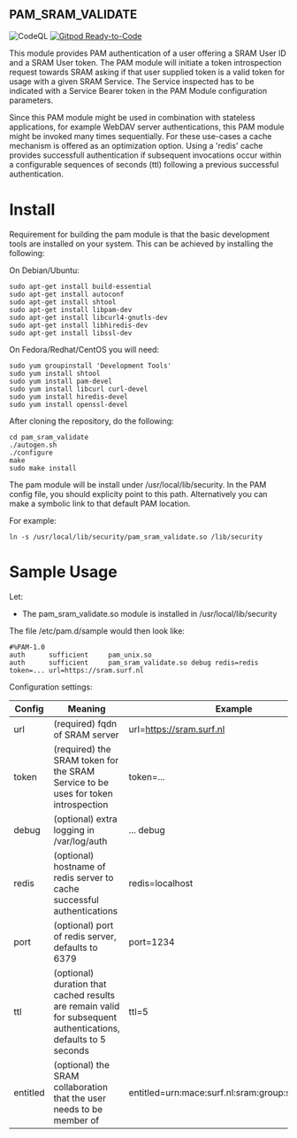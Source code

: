 ## PAM_SRAM_VALIDATE

![CodeQL](https://github.com/harrykodden/SRAM-Token-Service/workflows/CodeQL/badge.svg)
[![Gitpod Ready-to-Code](https://img.shields.io/badge/Gitpod-Ready--to--Code-blue?logo=gitpod)](https://gitpod.io/#https://github.com/HarryKodden/SRAM-Token-Service/)

This module provides PAM authentication of a user offering a SRAM User ID and a SRAM User token.
The PAM module will initiate a token introspection request towards SRAM asking if that user supplied token is a valid token for usage with a given SRAM Service. The Service inspected has to be indicated with a Service Bearer token in the PAM Module configuration parameters. 

Since this PAM module might be used in combination with stateless applications, for example WebDAV server authentications, this PAM module might be invoked many times sequentially. For these use-cases a cache mechanism is offered as an optimization option. Using a 'redis' cache provides successfull authentication if subsequent invocations occur within a configurable sequences of seconds (ttl) following a previous successful authentication.

# Install

Requirement for building the pam module is that the basic development tools are installed on your system. This can be achieved by installing the following:

On Debian/Ubuntu:
~~~
sudo apt-get install build-essential
sudo apt-get install autoconf
sudo apt-get install shtool
sudo apt-get install libpam-dev
sudo apt-get install libcurl4-gnutls-dev
sudo apt-get install libhiredis-dev
sudo apt-get install libssl-dev

~~~

On Fedora/Redhat/CentOS you will need:
~~~
sudo yum groupinstall 'Development Tools'
sudo yum install shtool
sudo yum install pam-devel
sudo yum install libcurl curl-devel
sudo yum install hiredis-devel
sudo yum install openssl-devel
~~~

After cloning the repository, do the following:

~~~
cd pam_sram_validate
./autogen.sh
./configure
make
sudo make install
~~~

The pam module will be install under /usr/local/lib/security. In the PAM config file, you should explicity point to this path. Alternatively you can make a symbolic link to that default PAM location.

For example:

~~~
ln -s /usr/local/lib/security/pam_sram_validate.so /lib/security
~~~


# Sample Usage

Let:
- The pam_sram_validate.so module is installed in /usr/local/lib/security

The file /etc/pam.d/sample would then look like:

~~~
#%PAM-1.0
auth      sufficient     pam_unix.so
auth      sufficient     pam_sram_validate.so debug redis=redis token=... url=https://sram.surf.nl
~~~

Configuration settings:

Config | Meaning | Example
--- | --- | ---
url | (required) fqdn of SRAM server | url=https://sram.surf.nl
token | (required) the SRAM token for the SRAM Service to be uses for token introspection | token=...
debug | (optional) extra logging in /var/log/auth | ... debug
redis | (optional) hostname of redis server to cache successful authentications | redis=localhost
port | (optional) port of redis server, defaults to 6379 | port=1234
ttl | (optional) duration that cached results are remain valid for subsequent authentications, defaults to 5 seconds | ttl=5
entitled | (optional) the SRAM collaboration that the user needs to be member of | entitled=urn:mace:surf.nl:sram:group:surfresearch



